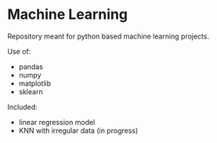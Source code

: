 # Machine Learning
Repository meant for python based machine learning projects.

Use of:
 - pandas
 - numpy
 - matplotlib
 - sklearn
 
Included:
 - linear regression model
 - KNN with irregular data (in progress)
